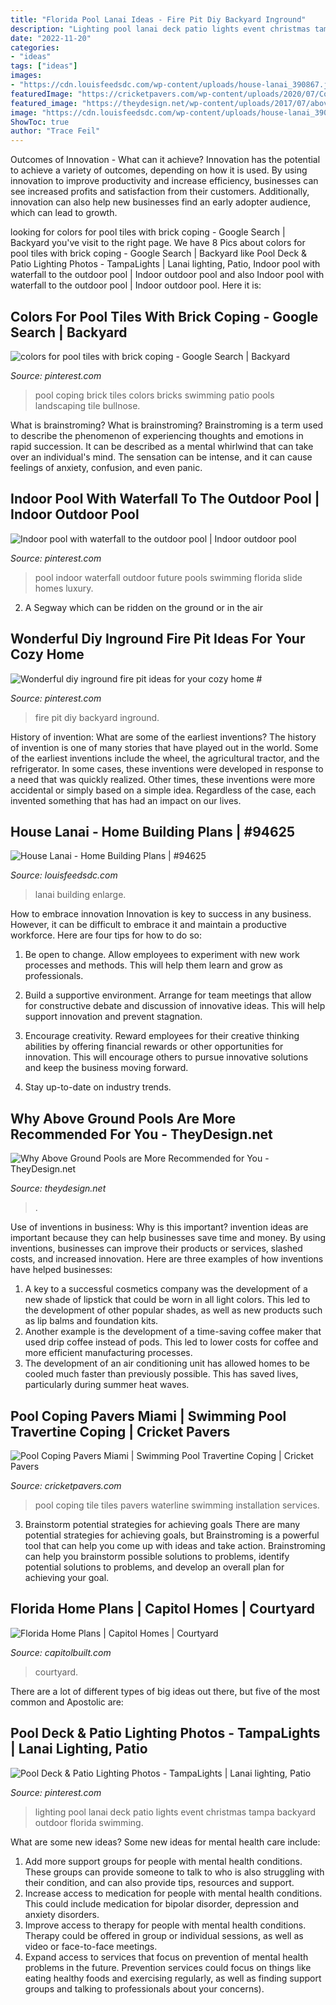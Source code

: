 ```yaml
---
title: "Florida Pool Lanai Ideas - Fire Pit Diy Backyard Inground"
description: "Lighting pool lanai deck patio lights event christmas tampa backyard outdoor florida swimming"
date: "2022-11-20"
categories:
- "ideas"
tags: ["ideas"]
images:
- "https://cdn.louisfeedsdc.com/wp-content/uploads/house-lanai_390867.jpg"
featuredImage: "https://cricketpavers.com/wp-content/uploads/2020/07/Coping-Pool-Tiles.jpg"
featured_image: "https://theydesign.net/wp-content/uploads/2017/07/above-ground-swimming-pools-lakeland-fl-unique-pools-spas-intended-for-above-ground-pools-why-above-ground-pools-are-more-recommended-for-you-e1499324647749.jpg"
image: "https://cdn.louisfeedsdc.com/wp-content/uploads/house-lanai_390867.jpg"
ShowToc: true
author: "Trace Feil"
---
```



Outcomes of Innovation - What can it achieve?
Innovation has the potential to achieve a variety of outcomes, depending on how it is used. By using innovation to improve productivity and increase efficiency, businesses can see increased profits and satisfaction from their customers. Additionally, innovation can also help new businesses find an early adopter audience, which can lead to growth.

	

		
looking for colors for pool tiles with brick coping - Google Search | Backyard you've visit to the right page. We have 8 Pics about colors for pool tiles with brick coping - Google Search | Backyard like Pool Deck &amp; Patio Lighting Photos - TampaLights | Lanai lighting, Patio, Indoor pool with waterfall to the outdoor pool | Indoor outdoor pool and also Indoor pool with waterfall to the outdoor pool | Indoor outdoor pool. Here it is:
		
    
## Colors For Pool Tiles With Brick Coping - Google Search | Backyard

<img loading=lazy src="https://i.pinimg.com/736x/8f/d7/d8/8fd7d8076c397ad0013952c9455b4ca0--pool-tiles-labyrinth.jpg" onerror="this.onerror=null;this.src='https://tse2.mm.bing.net/th?id=OIP.MfUCCDRg2TeID5Qvqhe0eAHaFj&amp;pid=15.1';" alt="colors for pool tiles with brick coping - Google Search | Backyard">

_Source: pinterest.com_

>pool coping brick tiles colors bricks swimming patio pools landscaping tile bullnose. 

	

What is brainstroming?
What is brainstroming? Brainstroming is a term used to describe the phenomenon of experiencing thoughts and emotions in rapid succession. It can be described as a mental whirlwind that can take over an individual's mind. The sensation can be intense, and it can cause feelings of anxiety, confusion, and even panic.

    
## Indoor Pool With Waterfall To The Outdoor Pool | Indoor Outdoor Pool

<img loading=lazy src="https://i.pinimg.com/736x/18/44/a9/1844a99fc5ef759b94df0595627f4d79.jpg" onerror="this.onerror=null;this.src='https://tse1.mm.bing.net/th?id=OIP.lFxSD4d7lqyap123fGvBAwHaJ3&amp;pid=15.1';" alt="Indoor pool with waterfall to the outdoor pool | Indoor outdoor pool">

_Source: pinterest.com_

>pool indoor waterfall outdoor future pools swimming florida slide homes luxury. 

	

2. A Segway which can be ridden on the ground or in the air

    
## Wonderful Diy Inground Fire Pit Ideas For Your Cozy Home #

<img loading=lazy src="https://i.pinimg.com/736x/f4/c8/0d/f4c80d7b44741b8aefbf781553198409.jpg" onerror="this.onerror=null;this.src='https://tse4.mm.bing.net/th?id=OIP.l_Z23NF6BIdS2GAD3ncg8AHaJ3&amp;pid=15.1';" alt="Wonderful diy inground fire pit ideas for your cozy home #">

_Source: pinterest.com_

>fire pit diy backyard inground. 

	

History of invention: What are some of the earliest inventions?
The history of invention is one of many stories that have played out in the world. Some of the earliest inventions include the wheel, the agricultural tractor, and the refrigerator. In some cases, these inventions were developed in response to a need that was quickly realized. Other times, these inventions were more accidental or simply based on a simple idea. Regardless of the case, each invented something that has had an impact on our lives.

    
## House Lanai - Home Building Plans | #94625

<img loading=lazy src="https://cdn.louisfeedsdc.com/wp-content/uploads/house-lanai_390867.jpg" onerror="this.onerror=null;this.src='https://tse2.mm.bing.net/th?id=OIP.wRV5_f0JK4Gkz9uDzQ1KeQHaFL&amp;pid=15.1';" alt="House Lanai - Home Building Plans | #94625">

_Source: louisfeedsdc.com_

>lanai building enlarge. 

	

How to embrace innovation
Innovation is key to success in any business. However, it can be difficult to embrace it and maintain a productive workforce. Here are four tips for how to do so:
1) Be open to change. Allow employees to experiment with new work processes and methods. This will help them learn and grow as professionals.

2) Build a supportive environment. Arrange for team meetings that allow for constructive debate and discussion of innovative ideas. This will help support innovation and prevent stagnation.

3) Encourage creativity. Reward employees for their creative thinking abilities by offering financial rewards or other opportunities for innovation. This will encourage others to pursue innovative solutions and keep the business moving forward.

4) Stay up-to-date on industry trends.

    
## Why Above Ground Pools Are More Recommended For You - TheyDesign.net

<img loading=lazy src="https://theydesign.net/wp-content/uploads/2017/07/above-ground-swimming-pools-lakeland-fl-unique-pools-spas-intended-for-above-ground-pools-why-above-ground-pools-are-more-recommended-for-you-e1499324647749.jpg" onerror="this.onerror=null;this.src='https://tse2.mm.bing.net/th?id=OIP.R9tku2lgiNAo7moh8SnigAHaFj&amp;pid=15.1';" alt="Why Above Ground Pools are More Recommended for You - TheyDesign.net">

_Source: theydesign.net_

>. 

	

Use of inventions in business: Why is this important?
invention ideas are important because they can help businesses save time and money. By using inventions, businesses can improve their products or services, slashed costs, and increased innovation. Here are three examples of how inventions have helped businesses: 
1. A key to a successful cosmetics company was the development of a new shade of lipstick that could be worn in all light colors. This led to the development of other popular shades, as well as new products such as lip balms and foundation kits. 
2. Another example is the development of a time-saving coffee maker that used drip coffee instead of pods. This led to lower costs for coffee and more efficient manufacturing processes.
3. The development of an air conditioning unit has allowed homes to be cooled much faster than previously possible. This has saved lives, particularly during summer heat waves.

    
## Pool Coping Pavers Miami | Swimming Pool Travertine Coping | Cricket Pavers

<img loading=lazy src="https://cricketpavers.com/wp-content/uploads/2020/07/Coping-Pool-Tiles.jpg" onerror="this.onerror=null;this.src='https://tse3.mm.bing.net/th?id=OIP.FWOpovMweo4qvdbn1IOIfQHaJ4&amp;pid=15.1';" alt="Pool Coping Pavers Miami | Swimming Pool Travertine Coping | Cricket Pavers">

_Source: cricketpavers.com_

>pool coping tile tiles pavers waterline swimming installation services. 

	

3. Brainstorm potential strategies for achieving goals
There are many potential strategies for achieving goals, but Brainstroming is a powerful tool that can help you come up with ideas and take action. Brainstroming can help you brainstorm possible solutions to problems, identify potential solutions to problems, and develop an overall plan for achieving your goal.

    
## Florida Home Plans | Capitol Homes | Courtyard

<img loading=lazy src="https://www.capitolbuilt.com/images/courtyard/courtyard-home-12-lg.jpg" onerror="this.onerror=null;this.src='https://tse4.mm.bing.net/th?id=OIP.730Aae3DwX4ZMcQb0dx9VwHaE8&amp;pid=15.1';" alt="Florida Home Plans | Capitol Homes | Courtyard">

_Source: capitolbuilt.com_

>courtyard. 

	

There are a lot of different types of big ideas out there, but five of the most common and Apostolic are: 

    
## Pool Deck &amp; Patio Lighting Photos - TampaLights | Lanai Lighting, Patio

<img loading=lazy src="https://i.pinimg.com/736x/ab/d4/9e/abd49e92b4ebbdc8d29988d81547ade9--patio-lighting-event-lighting.jpg" onerror="this.onerror=null;this.src='https://tse4.mm.bing.net/th?id=OIP.eb_U7uj5Vk_14GbF6yfTXQEsDI&amp;pid=15.1';" alt="Pool Deck &amp; Patio Lighting Photos - TampaLights | Lanai lighting, Patio">

_Source: pinterest.com_

>lighting pool lanai deck patio lights event christmas tampa backyard outdoor florida swimming. 

	

What are some new ideas?
Some new ideas for mental health care include:
1. Add more support groups for people with mental health conditions. These groups can provide someone to talk to who is also struggling with their condition, and can also provide tips, resources and support.
2. Increase access to medication for people with mental health conditions. This could include medication for bipolar disorder, depression and anxiety disorders.
3. Improve access to therapy for people with mental health conditions. Therapy could be offered in group or individual sessions, as well as video or face-to-face meetings.
4. Expand access to services that focus on prevention of mental health problems in the future. Prevention services could focus on things like eating healthy foods and exercising regularly, as well as finding support groups and talking to professionals about your concerns).

